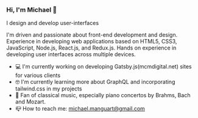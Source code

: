 ### Hi, I'm Michael 👋

I design and develop user-interfaces

I'm driven and passionate about front-end development and design. Experience in developing web applications based on HTML5, CSS3, JavaScript, Node.js, React.js, and Redux.js. Hands on experience in developing user interfaces across multiple devices.

- 💻 I'm currently working on developing Gatsby.js(mcmdigital.net) sites for various clients
- 🤓 I'm currently learning more about GraphQL and incorporating tailwind.css in my projects
- 🎼 Fan of classical music, especially piano concertos by Brahms, Bach and Mozart.
- 📪 How to reach me: michael.manguart@gmail.com
